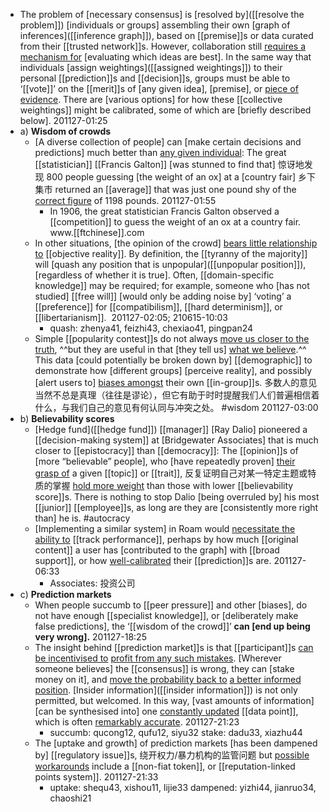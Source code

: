 - The problem of [necessary consensus] is [resolved by]([[resolve the problem]]) [individuals or groups] assembling their own [graph of inferences]([[inference graph]]), based on [[premise]]s or data curated from their [[trusted network]]s. However, collaboration still [requires a mechanism for]([[mechanism]]) [evaluating which ideas are best]. In the same way that individuals [assign weightings]([[assigned weightings]]) to their personal [[prediction]]s and [[decision]]s, groups must be able to ‘[[vote]]’ on the [[merit]]s of [any given idea], [premise], or [piece of evidence](((JLHsxETmJ))). There are [various options] for how these [[collective weightings]] might be calibrated, some of which are [briefly described below].
201127-01:25
- a) **Wisdom of crowds**
    - [A diverse collection of people] can [make certain decisions and predictions] much better than [any given individual]([[individual]]): The great [[statistician]] [[Francis Galton]] [was stunned to find that] 惊讶地发现 800 people guessing [the weight of an ox] at a [country fair] 乡下集市 returned an [[average]] that was just one pound shy of the [correct figure](((P5DRk3U7t))) of 1198 pounds.
201127-01:55 
        - In 1906, the great statistician Francis Galton observed a [[competition]] to guess the weight of an ox at a country fair. www.[[ftchinese]].com
    - In other situations, [the opinion of the crowd] [bears little relationship to](((gKlULb6UZ))) [[objective reality]]. By definition, the [[tyranny of the majority]] will [quash any position that is unpopular]([[unpopular position]]), [regardless of whether it is true]. Often, [[domain-specific knowledge]] may be required; for example, someone who [has not studied] [[free will]] [would only be adding noise by] ‘voting’ a [[preference]] for [[compatibilism]], [[hard determinism]], or [[libertarianism]]. 
201127-02:05; 210615-10:03
        - quash: zhenya41, feizhi43, chexiao41, pingpan24
    - Simple [[popularity contest]]s do not always [move us closer to the truth]([[truth]]), ^^but they are useful in that [they tell us] [what we believe](((gaJhJQIQy))).^^ This data [could potentially be broken down by] [[demographic]] to demonstrate how [different groups] [perceive reality], and possibly [alert users to] [biases amongst]([[bias]]) their own [[in-group]]s. 多数人的意见当然不总是真理（往往是谬论），但它有助于时时提醒我们人们普遍相信着什么，与我们自己的意见有何认同与冲突之处。 #wisdom
201127-03:00
- b) **Believability scores**
    - [Hedge fund]([[hedge fund]]) [[manager]] [Ray Dalio] pioneered a [[decision-making system]] at [Bridgewater Associates] that is much closer to [[epistocracy]] than [[democracy]]: The [[opinion]]s of [more “believable” people], who [have repeatedly proven] [their grasp of](((v9jRYmo4d))) a given [[topic]] or [[trait]], 反复证明自己对某一特定主题或特质的掌握 [hold more weight]([[weight]]) than those with lower [[believability score]]s. There is nothing to stop Dalio [being overruled by] his most [[junior]] [[employee]]s, as long are they are [consistently more right than] he is. #autocracy
    - [Implementing a similar system] in Roam would [necessitate the ability to](((7s_-SJk1J))) [[track performance]], perhaps by how much [[original content]] a user has [contributed to the graph] with [[broad support]], or how [well-calibrated](((585ec1IO1))) their [[prediction]]s are.
201127-06:33
        - Associates: 投资公司
- c) **Prediction markets**
    - When people succumb to [[peer pressure]] and other [biases], do not have enough [[specialist knowledge]], or [deliberately make false predictions], the ‘[[wisdom of the crowd]]’ **can [end up being very wrong].**
201127-18:25
    - The insight behind [[prediction market]]s is that [[participant]]s [can be incentivised to](((wRF4O8FX9))) [profit from any such mistakes]([[profit]]). [Wherever someone believes] the [[consensus]] is wrong, they can [stake money on it], and [move the probability back to]([[probability]]) [a better informed position](((VP1vpHAu-))). [Insider information]([[insider information]]) is not only permitted, but welcomed. In this way, [vast amounts of information] [can be synthesised into] one [constantly updated](((lELLPzO3V))) [[data point]], which is often [remarkably accurate]([[accurate]]).
201127-21:23
        - succumb: qucong12, qufu12, siyu32
stake: dadu33, xiazhu44
    - The [uptake and growth] of prediction markets [has been dampened by] [[regulatory issue]]s, 绕开权力/暴力机构的监管问题 but [possible workarounds]([[workaround]]) include a [[non-fiat token]], or [[reputation-linked points system]]. 
201127-21:33
        - uptake: shequ43, xishou11, lijie33
dampened: yizhi44, jianruo34, chaoshi21

